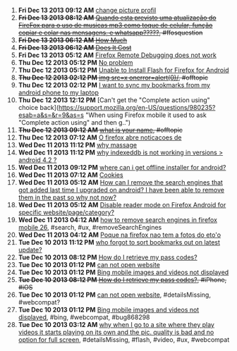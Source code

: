 1. **Fri Dec 13 2013 09:12 AM** [change picture profil](https://support.mozilla.org/en-US/questions/980331?esab=a&s=&r=0&as=s "how change picture profil..")
1. ~~**Fri Dec 13 2013 08:12 AM** [Quando esta previsto uma atualização do FireFox para o uso de musicas mp3 como toque de celular, função copiar e colar nas mensagens, e whatsapp?????](https://support.mozilla.org/en-US/questions/980321?esab=a&s=&r=1&as=s "Preciso do Wattss , copiar e colar mensagens e musica mp3 como toque!!!!"), #ffosquestion~~
1. ~~**Fri Dec 13 2013 06:12 AM** [How Much](https://support.mozilla.org/en-US/questions/980314?esab=a&s=&r=2&as=s "How Much does it cost")~~
1. ~~**Fri Dec 13 2013 06:12 AM** [Does It Cost](https://support.mozilla.org/en-US/questions/980313?esab=a&s=&r=3&as=s "How much is this going to cost")~~
1. **Fri Dec 13 2013 05:12 AM** [Firefox Remote Debugging does not work](https://support.mozilla.org/en-US/questions/980309?esab=a&s=&r=4&as=s "My hosting machine is Ubuntu 13.10 64 bit and my mobile device is Vodafone ..")
1. **Thu Dec 12 2013 05:12 PM** [No problem](https://support.mozilla.org/en-US/questions/980262?esab=a&s=&r=5&as=s "真的没问题")
1. **Thu Dec 12 2013 05:12 PM** [Unable to Install Flash for Firefox for Android](https://support.mozilla.org/en-US/questions/980258?esab=a&s=&r=6&as=s "Cold someone provide me working instructions for downloading the flash plug..")
1. ~~**Thu Dec 12 2013 02:12 PM** [img src=x onerror=alert(0)/](https://support.mozilla.org/en-US/questions/980247?esab=a&s=&r=7&as=s "d"), #offtopic~~
1. **Thu Dec 12 2013 02:12 PM** [I want to sync my bookmarks from my android phone to my laptop](https://support.mozilla.org/en-US/questions/980244?esab=a&s=&r=8&as=s "I tried looking in the support section on mozilla however the directions it..")
1. **Thu Dec 12 2013 12:12 PM** [Can't get the "Complete action using" choice back](https://support.mozilla.org/en-US/questions/980235?esab=a&s=&r=9&as=s "When using Firefox mobile it used to ask "Complete action using" and then g..")
1. ~~**Thu Dec 12 2013 09:12 AM** [what is your name](https://support.mozilla.org/en-US/questions/980213?esab=a&s=&r=0&as=s "my name is raja husain"), #offtopic~~
1. **Thu Dec 12 2013 07:12 AM** [O firefox abre noticacoes de](https://support.mozilla.org/en-US/questions/980192?esab=a&s=&r=1&as=s "Trabalho com companhias de seguro e preciso estar conectado no site deles d..")
1. **Wed Dec 11 2013 11:12 PM** [why massage](https://support.mozilla.org/en-US/questions/980163?esab=a&s=&r=0&as=s "it is ok for relaxation")
1. **Wed Dec 11 2013 11:12 PM** [why indexeddb is not working in versions > android 4.2 ?](https://support.mozilla.org/en-US/questions/980160?esab=a&s=&r=1&as=s "upto androif 4.0.2 indexeddb is supporting that mean we can fatch data from..")
1. **Wed Dec 11 2013 09:12 PM** [where can i get offline installer for android?](https://support.mozilla.org/en-US/questions/980153?esab=a&s=&r=2&as=s "I want offline installer of latest version of firefox for android..!!
Pls h..")
1. **Wed Dec 11 2013 07:12 AM** [Cookies](https://support.mozilla.org/en-US/questions/980067?esab=a&s=&r=0&as=s "How do I enable my cookies? Can seem to find Main Menu to get to the settin..")
1. **Wed Dec 11 2013 05:12 AM** [How can I remove the search engines that got added last time I upgraded on android? I have been able to remove them in the past so why not now?](https://support.mozilla.org/en-US/questions/980053?esab=a&s=&r=1&as=s "I have always chosen FireFox because it has generally offered me options to..")
1. **Wed Dec 11 2013 05:12 AM** [Disable reader mode on Firefox Android for specific website/page/category?](https://support.mozilla.org/en-US/questions/980051?esab=a&s=&r=2&as=s "Hi!")
1. **Wed Dec 11 2013 04:12 AM** [how to remove search engines in firefox mobile 26](https://support.mozilla.org/en-US/questions/980049?esab=a&s=&r=3&as=s "With the update to firefox 26, another bunch of search engines I will never.."), #search, #ux, #removeSearchEngines
1. **Wed Dec 11 2013 04:12 AM** [Poque na firefox nao tem a fotos do eto'o](https://support.mozilla.org/en-US/questions/980046?esab=a&s=&r=4&as=s "Eu queria A firefox tivece fotos de jogadores de futbol")
1. **Tue Dec 10 2013 11:12 PM** [who forgot to sort bookmarks out on latest update?](https://support.mozilla.org/en-US/questions/980032?esab=a&s=&r=0&as=s "so...  I updated Firefox mobile lastnight and now ALL the bookmarks on my h..")
1. **Tue Dec 10 2013 08:12 PM** [How do I retrieve my pass codes?](https://support.mozilla.org/en-US/questions/980023?esab=a&s=&r=1&as=s "I know that my iPhone has to have my pass codes stored somewhere I just don..")
1. **Tue Dec 10 2013 01:12 PM** [can not open website](https://support.mozilla.org/en-US/questions/979998?esab=a&s=&r=2&as=s "can not sign in")
1. **Tue Dec 10 2013 01:12 PM** [Bing mobile images and videos not displayed](https://support.mozilla.org/en-US/questions/979993?esab=a&s=&r=3&as=s "title says it all
Go to")
1. ~~**Tue Dec 10 2013 08:12 PM** [How do I retrieve my pass codes?](https://support.mozilla.org/en-US/questions/980023?esab=a&s=&r=0&as=s "I know that my iPhone has to have my pass codes stored somewhere I just don.."), #iPhone, #iOS~~
1. **Tue Dec 10 2013 01:12 PM** [can not open website](https://support.mozilla.org/en-US/questions/979998?esab=a&s=&r=1&as=s "can not sign in"), #detailsMissing, #webcompat?
1. **Tue Dec 10 2013 01:12 PM** [Bing mobile images and videos not displayed](https://support.mozilla.org/en-US/questions/979993?esab=a&s=&r=2&as=s "title says it all
Go to"), #bing, #webcompat, #bug868298
1. **Tue Dec 10 2013 03:12 AM** [why when I go to a site where they play videos it starts playing on its own and the pic. quality is bad and no option for full screen](https://support.mozilla.org/en-US/questions/979941?esab=a&s=&r=3&as=s "help with this please can't I just use my default player"), #detailsMissing, #flash, #video, #ux, #webcompat
